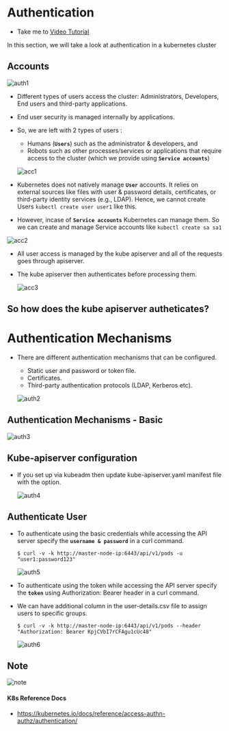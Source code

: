 # Authentication

- Take me to [Video Tutorial](https://kodekloud.com/topic/authentication/)

In this section, we will take a look at authentication in a kubernetes cluster

## Accounts

![auth1](../../images/auth1.PNG)

- Different types of users access the cluster: Administrators, Developers, End users and third-party applications.
- End user security is managed internally by applications.
- So, we are left with 2 types of users :
  
  - Humans (**`Users`**) such as the administrator & developers, and
  - Robots such as other processes/services or applications that require access to the cluster (which we provide using **`Service accounts`**)
  
  ![acc1](../../images/acc1.PNG)
- Kubernetes does not natively manage **`User`** accounts. It relies on external sources like files with user & password details, certificates, or third-party identity services (e.g., LDAP). Hence, we cannot create Users `kubectl create user user1`  like this.
- However, incase of **`Service accounts`** Kubernetes can manage them. So we can create and manage Service accounts like `kubectl create sa sa1`

![acc2](../../images/acc2.PNG)

- All user access is managed by the kube apiserver and all of the requests goes through apiserver.
- The kube apiserver then authenticates before processing them.
  
  ![acc3](../../images/acc3.PNG)

## So how does the kube apiserver autheticates?

# Authentication Mechanisms

- There are different authentication mechanisms that can be configured.
  
  - Static user and password or token file.
  - Certificates.
  - Third-party authentication protocols (LDAP, Kerberos etc).
  
  ![auth2](../../images/auth2.PNG)

## Authentication Mechanisms - Basic

![auth3](../../images/auth3.PNG)

## Kube-apiserver configuration

- If you set up via kubeadm then update kube-apiserver.yaml manifest file with the option.
  
  ![auth4](../../images/auth4.PNG)

## Authenticate User

- To authenticate using the basic credentials while accessing the API server specify the **`username & password`** in a curl command.
  
  ```
  $ curl -v -k http://master-node-ip:6443/api/v1/pods -u "user1:password123"
  ```
  
  ![auth5](../../images/auth5.PNG)
  
- To authenticate using the token while accessing the API server specify the **`token`** using Authorization: Bearer header in a curl command.

- We can have additional column in the user-details.csv file to assign users to specific groups.
  
  ```
  $ curl -v -k http://master-node-ip:6443/api/v1/pods --header "Authorization: Bearer KpjCVbI7rCFAgu1cUc48"
  ```
  
  ![auth6](../../images/auth6.PNG)

## Note

![note](../../images/note.PNG)

#### K8s Reference Docs

- https://kubernetes.io/docs/reference/access-authn-authz/authentication/

